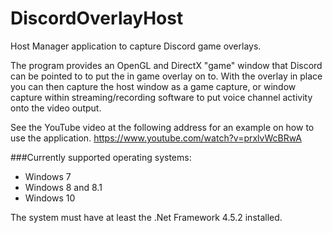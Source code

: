 # DiscordOverlayHost
Host Manager application to capture Discord game overlays.

The program provides an OpenGL and DirectX "game" window that Discord can be pointed to to put the in game overlay on to. With the overlay in place you can then capture the host window as a game capture, or window capture within streaming/recording software to put voice channel activity onto the video output.

See the YouTube video at the following address for an example on how to use the application.
https://www.youtube.com/watch?v=prxlvWcBRwA

###Currently supported operating systems:
 * Windows 7
 * Windows 8 and 8.1
 * Windows 10

The system must have at least the .Net Framework 4.5.2 installed.
